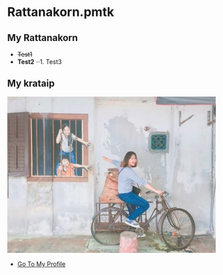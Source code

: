 # Rattanakorn.pmtk
## My Rattanakorn
* ~~Test1~~
* **Test2**
⋅⋅1. Test3 
## My krataip
![alt text](https://github.com/krataip/Rattanakorn.pmtk/blob/master/profile.jpg "Logo Title Pro")

* [Go To My Profile](https://krataip.github.io/Rattanakorn.pmtk/assign1)

